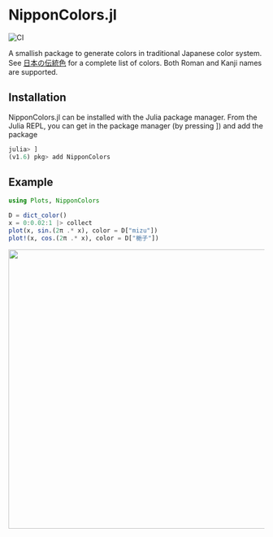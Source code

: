 # NipponColors.jl

 ![CI](https://img.shields.io/github/workflow/status/vavrines/NipponColors.jl/CI?style=flat-square)
 
A smallish package to generate colors in traditional Japanese color system.
See [日本の伝統色](https://nipponcolors.com/) for a complete list of colors.
Both Roman and Kanji names are supported.

## Installation

NipponColors.jl can be installed with the Julia package manager. From the Julia REPL, you can get in the package manager (by pressing ]) and add the package

```julia
julia> ]
(v1.6) pkg> add NipponColors
```

## Example

```julia
using Plots, NipponColors

D = dict_color()
x = 0:0.02:1 |> collect
plot(x, sin.(2π .* x), color = D["mizu"])
plot!(x, cos.(2π .* x), color = D["梔子"])
```

<img src="https://i.postimg.cc/Bv3sR69g/plot.png" width="550"/>
